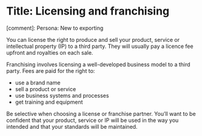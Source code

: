 # Title: Licensing and franchising
[comment]: Persona: New to exporting

You can license the right to produce and sell your product, service or intellectual property (IP) to a third party. They will usually pay a licence fee upfront and royalties on each sale.

Franchising involves licensing a well-developed business model to a third party. Fees are paid for the right to: 

- use a brand name
- sell a product or service 
- use business systems and processes
- get training and equipment

Be selective when choosing a license or franchise partner. You&rsquo;ll want to be confident that your product, service or IP will be used in the way you intended and that your standards will be maintained. 
